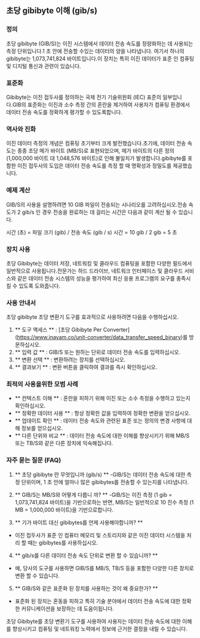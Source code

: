 ## 초당 gibibyte 이해 (gib/s)

### 정의
초당 gibibyte (GIB/S)는 이진 시스템에서 데이터 전송 속도를 정량화하는 데 사용되는 측정 단위입니다.1 초 안에 전송할 수있는 데이터의 양을 나타냅니다. 여기서 하나의 gibibyte는 1,073,741,824 바이트입니다.이 장치는 특히 이진 데이터가 표준 인 컴퓨팅 및 디지털 통신과 관련이 있습니다.

### 표준화
Gibibyte는 이진 접두사를 정의하는 국제 전기 기술위원회 (IEC) 표준의 일부입니다.GIB의 표준화는 이진과 소수 측정 간의 혼란을 제거하여 사용자가 컴퓨팅 환경에서 데이터 전송 속도를 정확하게 평가할 수 있도록합니다.

### 역사와 진화
이진 데이터 측정의 개념은 컴퓨팅 초기부터 크게 발전했습니다.초기에, 데이터 전송 속도는 종종 초당 메가 바이트 (MB/S)로 표현되었으며, 메가 바이트의 다른 정의 (1,000,000 바이트 대 1,048,576 바이트)로 인해 불일치가 발생합니다.gibibyte를 포함한 이진 접두사의 도입은 데이터 전송 속도를 측정 할 때 명확성과 정밀도를 제공했습니다.

### 예제 계산
GIB/S의 사용을 설명하려면 10 GIB 파일이 전송되는 시나리오를 고려하십시오.전송 속도가 2 gib/s 인 경우 전송을 완료하는 데 걸리는 시간은 다음과 같이 계산 될 수 있습니다.

시간 (초) = 파일 크기 (gib) / 전송 속도 (gib / s)
시간 = 10 gib / 2 gib = 5 초

### 장치 사용
초당 Gibibyte는 데이터 저장, 네트워킹 및 클라우드 컴퓨팅을 포함한 다양한 필드에서 일반적으로 사용됩니다.전문가는 하드 드라이브, 네트워크 인터페이스 및 클라우드 서비스와 같은 데이터 전송 시스템의 성능을 평가하여 최신 응용 프로그램의 요구를 충족시킬 수 있도록 도와줍니다.

### 사용 안내서
초당 gibibyte 초당 변환기 도구를 효과적으로 사용하려면 다음을 수행하십시오.

1. ** 도구 액세스 ** : [초당 Gibibyte Per Converter] (https://www.inayam.co/unit-converter/data_transfer_speed_binary)를 방문하십시오.
2. ** 입력 값 ** : GIB/S 또는 원하는 단위로 데이터 전송 속도를 입력하십시오.
3. ** 변환 선택 ** : 변환하려는 장치를 선택하십시오.
4. ** 결과보기 ** : 변환 버튼을 클릭하여 결과를 즉시 확인하십시오.

### 최적의 사용을위한 모범 사례
- ** 컨텍스트 이해 ** : 혼란을 피하기 위해 이진 또는 소수 측정을 수행하고 있는지 확인하십시오.
- ** 정확한 데이터 사용 ** : 항상 정확한 값을 입력하여 정확한 변환을 얻으십시오.
- ** 업데이트 확인 ** : 데이터 전송 속도와 관련된 표준 또는 정의의 변경 사항에 대해 정보를 얻으십시오.
- ** 다른 단위와 비교 ** : 데이터 전송 속도에 대한 이해를 향상시키기 위해 MB/S 또는 TB/S와 같은 다른 장치에 익숙해집니다.

### 자주 묻는 질문 (FAQ)

1. ** 초당 gibibyte 란 무엇입니까 (gib/s) **
-GIB/S는 데이터 전송 속도에 대한 측정 단위이며, 1 초 안에 얼마나 많은 gibibytes를 전송할 수 있는지를 나타냅니다.

2. ** GIB/S는 MB/S와 어떻게 다릅니 까? **
-GIB/S는 이진 측정 (1 gib = 1,073,741,824 바이트)을 기반으로하는 반면, MB/S는 일반적으로 10 진수 측정 (1 MB = 1,000,000 바이트)을 기반으로합니다.

3. ** 기가 바이트 대신 gibibytes를 언제 사용해야합니까? **
- 이진 접두사가 표준 인 컴퓨터 메모리 및 스토리지와 같은 이진 데이터 시스템을 처리 할 때는 gibibytes를 사용하십시오.

4. ** gib/s를 다른 데이터 전송 속도 단위로 변환 할 수 있습니까? **
- 예, 당사의 도구를 사용하면 GIB/S를 MB/S, TB/S 등을 포함한 다양한 다른 장치로 변환 할 수 있습니다.

5. ** GIB/S와 같은 표준화 된 장치를 사용하는 것이 왜 중요한가? **
- 표준화 된 장치는 혼동을 피하고 특히 기술 분야에서 데이터 전송 속도에 대한 정확한 커뮤니케이션을 보장하는 데 도움이됩니다.

초당 Gibibyte를 초당 변환기 도구를 사용하여 사용자는 데이터 전송 속도에 대한 이해를 향상시키고 컴퓨팅 및 네트워킹 노력에서 정보에 근거한 결정을 내릴 수 있습니다.